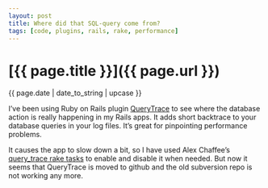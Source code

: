 ```yaml
---
layout: post
title: Where did that SQL-query come from?
tags: [code, plugins, rails, rake, performance]
---
```


# [{{ page.title }}]({{ page.url }})

<div class="post_information">
  {{ page.date | date_to_string | upcase }}
</div>

I’ve been using Ruby on Rails plugin [QueryTrace](http://terralien.com/projects/querytrace/) to see where the database action is really happening in my Rails apps. It adds short backtrace to your database queries in your log files. It’s great for pinpointing performance problems.

It causes the app to slow down a bit, so I have used Alex Chaffee’s [query_trace rake tasks](http://pivots.pivotallabs.com/users/alex/blog/articles/300-rake-query-trace "alex blabs - rake query_trace") to enable and disable it when needed. But now it seems that QueryTrace is moved to github and the old subversion repo is not working any more.
